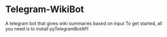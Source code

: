 # Telegram-WikiBot
A telegram bot that gives wiki summaries based on input
To get started, all you need is to install pyTelegramBotAPI
